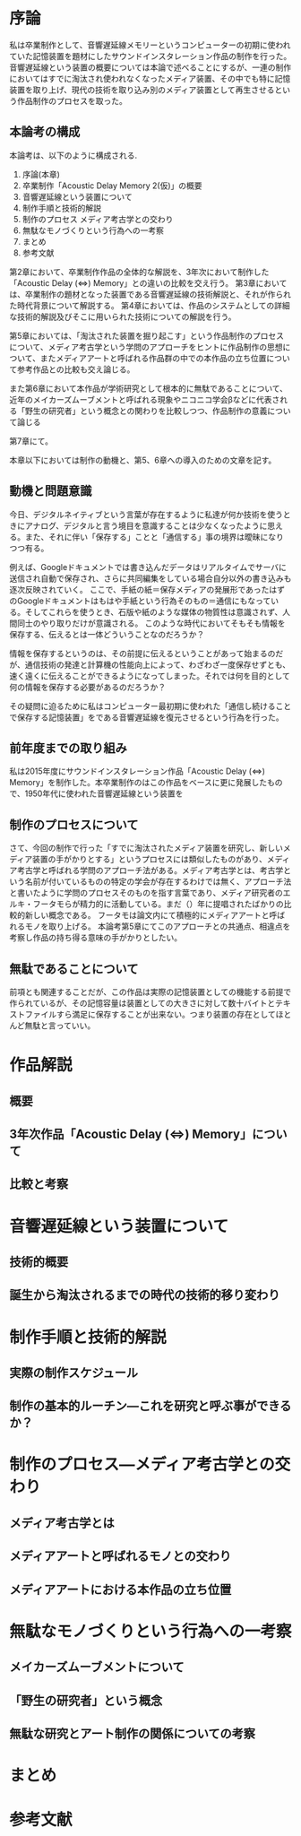
<!--
離散と連続　身体性と　物質性　通信と保存　考古学と　無駄であること　

私はこういう作品を制作した

作品制作のプロセスはこういう感じである

この作品はこういう問題意識のもとでやった、
通信と保存の境目は曖昧であるとかそういう感じ

この古いものを掘り出すプロセスはメディア考古学と言われるのに近い

近いが更に無駄感のあるアプローチである←これは本論でいいか
-->

# 序論


私は卒業制作として、音響遅延線メモリーというコンピューターの初期に使われていた記憶装置を題材にしたサウンドインスタレーション作品の制作を行った。
音響遅延線という装置の概要については本論で述べることにするが、一連の制作においてはすでに淘汰され使われなくなったメディア装置、その中でも特に記憶装置を取り上げ、現代の技術を取り込み別のメディア装置として再生させるという作品制作のプロセスを取った。

## 本論考の構成

本論考は、以下のように構成される.

1. 序論(本章)
1. 卒業制作「Acoustic Delay Memory 2(仮)」の概要
1. 音響遅延線という装置について
1. 制作手順と技術的解説
1. 制作のプロセス メディア考古学との交わり
1. 無駄なモノづくりという行為への一考察
1. まとめ
1. 参考文献

第2章において、卒業制作作品の全体的な解説を、3年次において制作した「Acoustic Delay (⇔) Memory」との違いの比較を交え行う。
第3章においては、卒業制作の題材となった装置である音響遅延線の技術解説と、それが作られた時代背景について解説する。
第4章においては、作品のシステムとしての詳細な技術的解説及びそこに用いられた技術についての解説を行う。

第5章においては、「淘汰された装置を掘り起こす」という作品制作のプロセスについて、メディア考古学という学問のアプローチをヒントに作品制作の思想について、またメディアアートと呼ばれる作品群の中での本作品の立ち位置について参考作品との比較も交え論じる。

また第6章において本作品が学術研究として根本的に無駄であることについて、近年のメイカーズムーブメントと呼ばれる現象やニコニコ学会βなどに代表される「野生の研究者」という概念との関わりを比較しつつ、作品制作の意義について論じる

第7章にて。

本章以下においては制作の動機と、第5、6章への導入のための文章を記す。

## 動機と問題意識

今日、デジタルネイティブという言葉が存在するように私達が何か技術を使うときにアナログ、デジタルと言う境目を意識することは少なくなったように思える。また、それに伴い「保存する」ことと「通信する」事の境界は曖昧になりつつ有る。

例えば、Googleドキュメントでは書き込んだデータはリアルタイムでサーバに送信され自動で保存され、さらに共同編集をしている場合自分以外の書き込みも逐次反映されていく。
ここで、手紙の紙＝保存メディアの発展形であったはずのGoogleドキュメントはもはや手紙という行為そのもの＝通信にもなっている。そしてこれらを使うとき、石版や紙のような媒体の物質性は意識されず、人間同士のやり取りだけが意識される。
このような時代においてそもそも情報を保存する、伝えるとは一体どういうことなのだろうか？

情報を保存するというのは、その前提に伝えるということがあって始まるのだが、通信技術の発達と計算機の性能向上によって、わざわざ一度保存せずとも、速く遠くに伝えることができるようになってしまった。それでは何を目的として何の情報を保存する必要があるのだろうか？

その疑問に迫るために私はコンピューター最初期に使われた「通信し続けることで保存する記憶装置」をである音響遅延線を復元させるという行為を行った。

## 前年度までの取り組み

私は2015年度にサウンドインスタレーション作品「Acoustic Delay (⇔) Memory」を制作した。本卒業制作のはこの作品をベースに更に発展したもので、1950年代に使われた音響遅延線という装置を

## 制作のプロセスについて


さて、今回の制作で行った「すでに淘汰されたメディア装置を研究し、新しいメディア装置の手がかりとする」というプロセスには類似したものがあり、メディア考古学と呼ばれる学問のアプローチ法がある。メディア考古学とは、考古学という名前が付いているものの特定の学会が存在するわけでは無く、アプローチ法と書いたように学問のプロセスそのものを指す言葉であり、メディア研究者のエルキ・フータモらが精力的に活動している。まだ（）年に提唱されたばかりの比較的新しい概念である。
フータモは論文内にて積極的にメディアアートと呼ばれるモノを取り上げる。
本論考第5章にてこのアプローチとの共通点、相違点を考察し作品の持ち得る意味の手がかりとしたい。

## 無駄であることについて

前項とも関連することだが、この作品は実際の記憶装置としての機能する前提で作られているが、その記憶容量は装置としての大きさに対して数十バイトとテキストファイルすら満足に保存することが出来ない。つまり装置の存在としてほとんど無駄と言っていい。

# 作品解説

## 概要

## 3年次作品「Acoustic Delay (⇔) Memory」について

## 比較と考察

# 音響遅延線という装置について

## 技術的概要

## 誕生から淘汰されるまでの時代の技術的移り変わり

# 制作手順と技術的解説

## 実際の制作スケジュール

## 制作の基本的ルーチン―これを研究と呼ぶ事ができるか？

# 制作のプロセス―メディア考古学との交わり

## メディア考古学とは

## メディアアートと呼ばれるモノとの交わり

## メディアアートにおける本作品の立ち位置

# 無駄なモノづくりという行為への一考察

## メイカーズムーブメントについて

## 「野生の研究者」という概念

## 無駄な研究とアート制作の関係についての考察

# まとめ

# 参考文献
